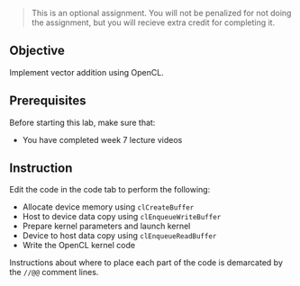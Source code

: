 

> This is an optional assignment. You will not be penalized for not doing the assignment, but you will recieve extra credit for completing it.

## Objective

Implement vector addition using OpenCL.

## Prerequisites

Before starting this lab, make sure that:

* You have completed week 7 lecture videos

## Instruction

Edit the code in the code tab to perform the following:

- Allocate device memory using `clCreateBuffer`
- Host to device data copy using `clEnqueueWriteBuffer`
- Prepare kernel parameters and launch kernel
- Device to host data copy using `clEnqueueReadBuffer`
- Write the OpenCL kernel code

Instructions about where to place each part of the code is
demarcated by the `//@@` comment lines.
